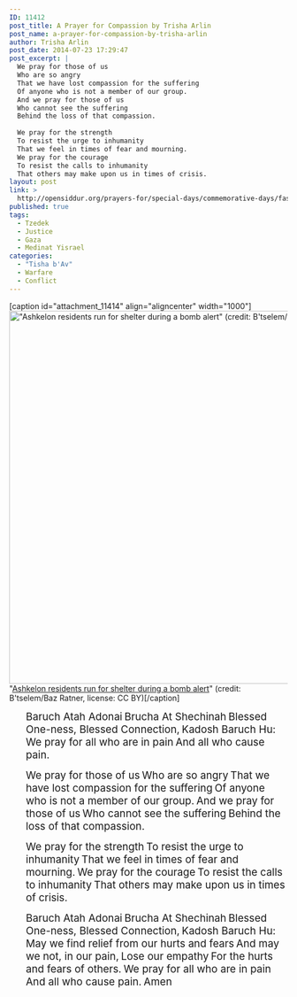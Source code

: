 ```yaml
---
ID: 11412
post_title: A Prayer for Compassion by Trisha Arlin
post_name: a-prayer-for-compassion-by-trisha-arlin
author: Trisha Arlin
post_date: 2014-07-23 17:29:47
post_excerpt: |
  We pray for those of us
  Who are so angry
  That we have lost compassion for the suffering
  Of anyone who is not a member of our group.
  And we pray for those of us
  Who cannot see the suffering
  Behind the loss of that compassion.
  
  We pray for the strength
  To resist the urge to inhumanity
  That we feel in times of fear and mourning.
  We pray for the courage
  To resist the calls to inhumanity
  That others may make upon us in times of crisis.
layout: post
link: >
  http://opensiddur.org/prayers-for/special-days/commemorative-days/fast-days/tisha-bav/a-prayer-for-compassion-by-trisha-arlin/
published: true
tags:
  - Tzedek
  - Justice
  - Gaza
  - Medinat Yisrael
categories:
  - "Tisha b'Av"
  - Warfare
  - Conflict
---
```

[caption id="attachment_11414" align="aligncenter" width="1000"]<a href="http://opensiddur.org/wp-content/uploads/2015/05/Btselem-south_israel2.jpg"><img src="http://opensiddur.org/wp-content/uploads/2015/05/Btselem-south_israel2.jpg" alt="&quot;Ashkelon residents run for shelter during a bomb alert&quot; (credit: B&#039;tselem/Baz Ratner, license: CC BY)" width="1000" height="674" class="size-full wp-image-11414" /></a> "<a href="https://commons.wikimedia.org/wiki/File:Btselem-south_israel2.jpg">Ashkelon residents run for shelter during a bomb alert</a>" (credit: B'tselem/Baz Ratner, license: CC BY)[/caption]

<p style="padding-left: 30px;"><span style="font-size: 14pt;">Baruch Atah Adonai</span>
<span style="font-size: 14pt;"> Brucha At Shechinah</span>
<span style="font-size: 14pt;"> Blessed One-ness, Blessed Connection,</span>
<span style="font-size: 14pt;"> Kadosh Baruch Hu:</span>
<span style="font-size: 14pt;"> We pray for all who are in pain</span>
<span style="font-size: 14pt;"> And all who cause pain.</span></p>
<p style="padding-left: 30px;"><span style="font-size: 14pt;">We pray for those of us</span>
<span style="font-size: 14pt;"> Who are so angry</span>
<span style="font-size: 14pt;"> That we have lost compassion for the suffering</span>
<span style="font-size: 14pt;"> Of anyone who is not a member of our group.</span>
<span style="font-size: 14pt;"> And we pray for those of us</span>
<span style="font-size: 14pt;"> Who cannot see the suffering</span>
<span style="font-size: 14pt;"> Behind the loss of that compassion.</span></p>
<p style="padding-left: 30px;"><span style="font-size: 14pt;">We pray for the strength</span>
<span style="font-size: 14pt;"> To resist the urge to inhumanity</span>
<span style="font-size: 14pt;"> That we feel in times of fear and mourning.</span>
<span style="font-size: 14pt;"> We pray for the courage</span>
<span style="font-size: 14pt;"> To resist the calls to inhumanity</span>
<span style="font-size: 14pt;"> That others may make upon us in times of crisis.</span></p>
<p style="padding-left: 30px;"><span style="font-size: 14pt;">Baruch Atah Adonai</span>
<span style="font-size: 14pt;"> Brucha At Shechinah</span>
<span style="font-size: 14pt;"> Blessed One-ness, Blessed Connection,</span>
<span style="font-size: 14pt;"> Kadosh Baruch Hu:</span>
<span style="font-size: 14pt;"> May we find relief from our hurts and fears</span>
<span style="font-size: 14pt;"> And may we not, in our pain,</span>
<span style="font-size: 14pt;"> Lose our empathy</span>
<span style="font-size: 14pt;"> For the hurts and fears of others.</span>
<span style="font-size: 14pt;"> We pray for all who are in pain</span>
<span style="font-size: 14pt;"> And all who cause pain.</span>
<span style="font-size: 14pt;"> Amen</span></p>